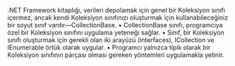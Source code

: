 .NET Framework kitaplığı, verileri depolamak için genel
bir Koleksiyon sınıfı içermez, ancak kendi Koleksiyon
sınıfınızı oluşturmak için kullanabileceğiniz bir soyut sınıf
vardır—CollectionBase.
• CollectionBase sınıfı, programcıya özel bir Koleksiyon
sınıfını uygulama yeteneği sağlar.
• Sınıf, bir Koleksiyon sınıfı oluşturmak için gerekli olan iki
arayüzü (interfaces), ICollection ve IEnumerable örtük
olarak uygular.
• Programcı yalnızca tipik olarak bir Koleksiyon sınıfının
parçası olması gereken yöntemleri uygulamakla yetinir. 

